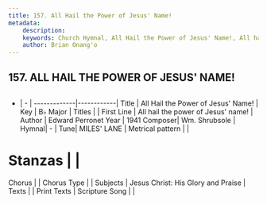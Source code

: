 ```yaml
---
title: 157. All Hail the Power of Jesus' Name!
metadata:
    description: 
    keywords: Church Hymnal, All Hail the Power of Jesus' Name!, All hail the power of Jesus&#039; name!, 
    author: Brian Onang'o
---
```



## 157. ALL HAIL THE POWER OF JESUS' NAME!

```txt

```

- |   -  |
-------------|------------|
Title | All Hail the Power of Jesus' Name! |
Key | B♭ Major |
Titles |  |
First Line | All hail the power of Jesus&#039; name! |
Author | Edward Perronet
Year | 1941
Composer| Wm. Shrubsole |
Hymnal|  - |
Tune| MILES&#039; LANE |
Metrical pattern | |
# Stanzas |  |
Chorus |  |
Chorus Type |  |
Subjects | Jesus Christ: His Glory and Praise |
Texts |  |
Print Texts | 
Scripture Song |  |
  
